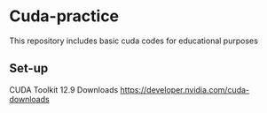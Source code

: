 # Cuda-practice
This repository includes basic cuda codes for educational purposes

## Set-up
CUDA Toolkit 12.9 Downloads
https://developer.nvidia.com/cuda-downloads
